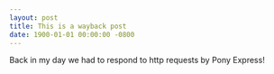 ```yaml
---
layout: post
title: This is a wayback post
date: 1900-01-01 00:00:00 -0800
---
```


Back in my day we had to respond to http requests by Pony Express!
